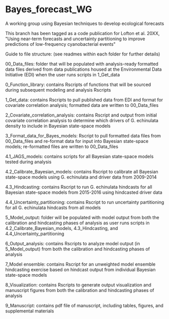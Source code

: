 # Bayes_forecast_WG
A working group using Bayesian techniques to develop ecological forecasts

This branch has been tagged as a code publication for Lofton et al. 20XX,
"Using near-term forecasts and uncertainty partitioning to improve predictions of low-frequency cyanobacterial events"

Guide to file structure:
(see readmes within each folder for further details)

00_Data_files: folder that will be populated with analysis-ready formatted data files derived from data publications housed at the Environmental Data Initiative (EDI) when the user runs scripts in 1_Get_data

0_Function_library: contains Rscripts of functions that will be sourced during subsequent modeling and analysis Rscripts

1_Get_data: contains Rscripts to pull published data from EDI and format for covariate correlation analysis; formatted data are written to 00_Data_files

2_Covariate_correlation_analysis: contains Rscript and output from initial covariate correlation analysis to determine which drivers of G. echinulata density to include in Bayesian state-space models

3_Format_data_for_Bayes_models: Rscript to pull formatted data files from 00_Data_files and re-format data for input into Bayesian state-space models; re-formatted files are written to 00_Data_files

4.1_JAGS_models: contains scripts for all Bayesian state-space models tested during analysis

4.2_Calibrate_Bayesian_models: contains Rscript to calibrate all Bayesian state-space models using G. echinulata and driver data from 2009-2014

4.3_Hindcasting: contains Rscript to run G. echinulata hindcasts for all Bayesian state-space models from 2015-2016 using hindcasted driver data

4.4_Uncertainty_partitioning: contains Rscript to run uncertainty partitioning for all G. echinulata hindcasts from all models

5_Model_output: folder will be populated with model output from both the calibration and hindcasting phases of analysis as user runs scripts in 4.2_Calibrate_Bayesian_models, 4.3_Hindcasting, and 4.4_Uncertainty_partitioning

6_Output_analysis: contains Rscripts to analyze model output (in 5_Model_output) from both the calibration and hindcasting phases of analysis

7_Model ensemble: contains Rscript for an unweighted model ensemble hindcasting exercise based on hindcast output from individual Bayesian state-space models

8_Visualization: contains Rscripts to generate output visualization and manuscript figures from both the calibration and hindcasting phases of analysis

9_Manuscript: contains pdf file of manuscript, including tables, figures, and supplemental materials
